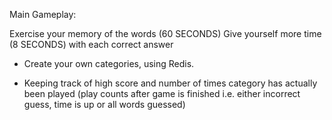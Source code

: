 Main Gameplay:

Exercise your memory of the words (60 SECONDS)
Give yourself more time (8 SECONDS) with each correct answer

- Create your own categories, using Redis.

- Keeping track of high score and number of times category has actually been played (play counts after game is finished i.e. either incorrect guess, time is up or all words guessed)